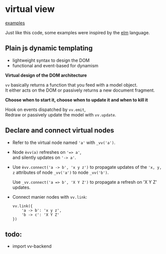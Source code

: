 # virtual view

[examples](http://mathchat.fr:8083/vv)

Just like this code, some examples were inspired by 
the [elm](http://elm-lang.org) language.

## Plain js dynamic templating

* lightweight syntax to design the DOM
* functional and event-based for dynamism

**Virtual design of the DOM architecture**

`vv` basically returns a function that you feed with a model object.   
It either acts on the DOM or passively returns a new document fragment.

**Choose when to start it, choose when to update it and when to kill it**

Hook on events dispatched by `vv.emit`,   
Redraw or passively update the model with `vv.update`.

## Declare and connect virtual nodes

- Refer to the virtual node named `'a'` with `_vv('a')`.  

- Node `èvv(a)` refreshes on `'=> a'`,  
and silently updates on `'-> a'`.

- Use `èvv.connect('a -> b', 'x y z')` 
to propagate updates of the `'x, y, z` attributes
 of node `_vv('a')` to node `_vv('b')`.

    Use `_vv.connect('a => b', 'X Y Z')` to 
    propagate a refresh on 'X Y Z' updates.

- Connect manier nodes with `vv.link`:

    ```
    vv.link({
        'a -> b': 'x y z',
        'b -> c': 'X Y Z'
    })
    ```

## todo: 

* import vv-backend

